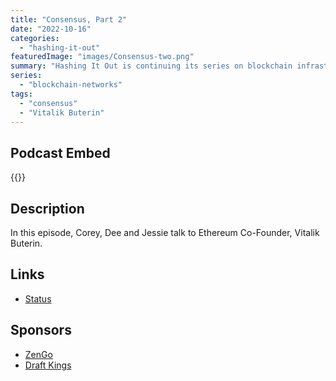 ```yaml
---
title: "Consensus, Part 2"
date: "2022-10-16"
categories: 
  - "hashing-it-out"
featuredImage: "images/Consensus-two.png"
summary: "Hashing It Out is continuing its series on blockchain infrastructure with the Consensus layer. In this episode, Corey, Dee and Jessie talk to Ethereum  Co-Founder, Vitalik Buterin."
series:
  - "blockchain-networks"
tags:
  - "consensus" 
  - "Vitalik Buterin"
---
```


## Podcast Embed
{{<podcast-embed url="https://hashingitout.sounder.fm/episode/consensus-infrastructure-pt-2">}} 

## Description
In this episode, Corey, Dee and Jessie talk to Ethereum Co-Founder, Vitalik Buterin. 

## Links 
- [Status](https://status.im)

## Sponsors
- [ZenGo]()
- [Draft Kings]()
